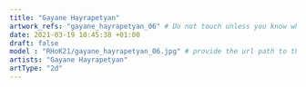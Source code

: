 ```yaml
---
title: "Gayane Hayrapetyan"
artwork_refs: "gayane_hayrapetyan_06" # Do not touch unless you know what you are doing
date: 2021-03-19 10:45:38 +01:00
draft: false
model : "RHoK21/gayane_hayrapetyan_06.jpg" # provide the url path to the model
artists: "Gayane Hayrapetyan"
artType: "2d"
---
```

